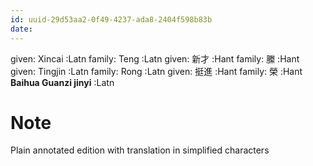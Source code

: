 ```yaml
---
id: uuid-29d53aa2-0f49-4237-ada8-2404f598b83b
date: 
---
```


given: Xincai :Latn
family: Teng :Latn
given: 新才 :Hant
family: 縢 :Hant
given: Tingjin :Latn
family: Rong :Latn
given: 挺進 :Hant
family: 榮 :Hant
**Baihua Guanzi jinyi** :Latn
# Note
Plain annotated edition with translation in simplified characters